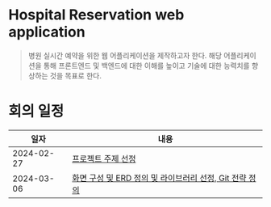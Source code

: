 # Hospital Reservation web application

> 병원 실시간 예약을 위한 웹 어플리케이션을 제작하고자 한다. 해당 어플리케이션을 통해 프론트엔드 및 백엔드에 대한 이해를 높이고 기술에 대한 능력치를 향상하는 것을 목표로 한다.

# 회의 일정

| 일자       | 내용                                                                                                                                        |
| ---------- | ------------------------------------------------------------------------------------------------------------------------------------------- |
| 2024-02-27 | [프로젝트 주제 선정](https://github.com/PJ-TEAM-Vitamin/Hospital_reservation_web_application/issues/1)                                      |
| 2024-03-06 | [화면 구성 및 ERD 정의 및 라이브러리 선정, Git 전략 정의](https://github.com/PJ-TEAM-Vitamin/Hospital_reservation_web_application/issues/2) |
